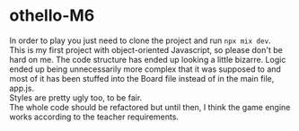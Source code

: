 # othello-M6
In order to play you just need to clone the project and run ```npx mix dev```.<br>
This is my first project with object-oriented Javascript, so please don't be hard on me. The code structure has ended up looking a little bizarre. Logic ended up being unnecessarily more complex that it was supposed to and most of it has been stuffed into the Board file instead of in the main file, app.js.<br>
Styles are pretty ugly too, to be fair. <br>
The whole code should be refactored but until then, I think the game engine works according to the teacher requirements.
